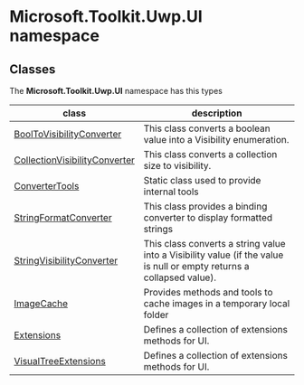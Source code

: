 
# Microsoft.Toolkit.Uwp.UI namespace

## Classes

The **Microsoft.Toolkit.Uwp.UI** namespace has this types


| class | description |
| --- | --- |
| [BoolToVisibilityConverter](Microsoft_Toolkit_Uwp_UI_Converters_BoolToVisibilityConverter.md) | This class converts a boolean value into a Visibility enumeration. |
| [CollectionVisibilityConverter](Microsoft_Toolkit_Uwp_UI_Converters_CollectionVisibilityConverter.md) | This class converts a collection size to visibility. |
| [ConverterTools](Microsoft_Toolkit_Uwp_UI_Converters_ConverterTools.md) | Static class used to provide internal tools |
| [StringFormatConverter](Microsoft_Toolkit_Uwp_UI_Converters_StringFormatConverter.md) | This class provides a binding converter to display formatted strings |
| [StringVisibilityConverter](Microsoft_Toolkit_Uwp_UI_Converters_StringVisibilityConverter.md) | This class converts a string value into a Visibility value (if the value is null or empty returns a collapsed value). |
| [ImageCache](Microsoft_Toolkit_Uwp_UI_ImageCache.md) | Provides methods and tools to cache images in a temporary local folder |
| [Extensions](Microsoft_Toolkit_Uwp_UI_Extensions.md) | Defines a collection of extensions methods for UI. |
| [VisualTreeExtensions](Microsoft_Toolkit_Uwp_UI_VisualTreeExtensions.md) | Defines a collection of extensions methods for UI. |

